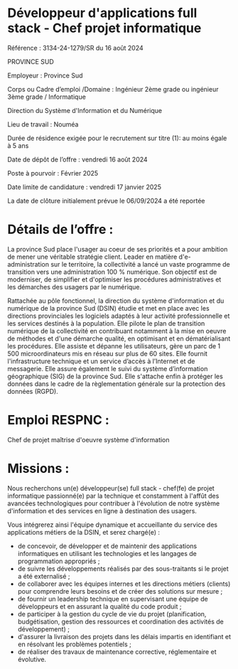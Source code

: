 # Développeur d'applications full stack - Chef projet informatique

Référence : 3134-24-1279/SR du 16 août 2024

PROVINCE SUD

Employeur : Province Sud

Corps ou Cadre d’emploi /Domaine : Ingénieur 2ème grade ou ingénieur 3ème grade / Informatique

Direction du Système d'Information et du Numérique

Lieu de travail : Nouméa

Durée de résidence exigée pour le recrutement sur titre (1): au moins égale à 5 ans

Date de dépôt de l’offre : vendredi 16 août 2024

Poste à pourvoir : Février 2025

Date limite de candidature : vendredi 17 janvier 2025

La date de clôture initialement prévue le 06/09/2024 a été reportée

# Détails de l’offre :

La province Sud place l'usager au coeur de ses priorités et a pour ambition de mener une véritable stratégie client. Leader en matière d'e-administration sur le territoire, la collectivité a lancé un vaste programme de transition vers une administration 100 % numérique. Son objectif est de moderniser, de simplifier et d'optimiser les procédures administratives et les démarches des usagers par le numérique.

Rattachée au pôle fonctionnel, la direction du système d'information et du numérique de la province Sud (DSIN) étudie et met en place avec les directions provinciales les logiciels adaptés à leur activité professionnelle et les services destinés à la population. Elle pilote le plan de transition numérique de la collectivité en contribuant notamment à la mise en oeuvre de méthodes et d'une démarche qualité, en optimisant et en dématérialisant les procédures. Elle assiste et dépanne les utilisateurs, gère un parc de 1 500 microordinateurs mis en réseau sur plus de 60 sites. Elle fournit l'infrastructure technique et un service d’accès à l’Internet et de messagerie. Elle assure également le suivi du système d’information géographique (SIG) de la province Sud. Elle s'attache enfin à protéger les données dans le cadre de la règlementation générale sur la protection des données (RGPD).

# Emploi RESPNC :

Chef de projet maîtrise d'oeuvre système d'information

# Missions :

Nous recherchons un(e) développeur(se) full stack - chef(fe) de projet informatique passionné(e) par la technique et constamment à l'affût des avancées technologiques pour contribuer à l'évolution de notre système d'information et des services en ligne à destination des usagers.

Vous intégrerez ainsi l'équipe dynamique et accueillante du service des applications métiers de la DSIN, et serez chargé(e) :

- de concevoir, de développer et de maintenir des applications informatiques en utilisant les technologies et les langages de programmation appropriés ;
- de suivre les développements réalisés par des sous-traitants si le projet a été externalisé ;
- de collaborer avec les équipes internes et les directions métiers (clients) pour comprendre leurs besoins et de créer des solutions sur mesure ;
- de fournir un leadership technique en supervisant une équipe de développeurs et en assurant la qualité du code produit ;
- de participer à la gestion du cycle de vie du projet (planification, budgétisation, gestion des ressources et coordination des activités de développement) ;
- d'assurer la livraison des projets dans les délais impartis en identifiant et en résolvant les problèmes potentiels ;
- de réaliser des travaux de maintenance corrective, réglementaire et évolutive.